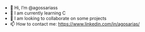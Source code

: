 - 👋 Hi, I’m @agossariass
- 🌱 I am currently learning C
- 💞️ I am looking to collaborate on some projects
- 📫 How to contact me: https://www.linkedin.com/in/agosarias/

<!---
agossariass/agossariass is a ✨ special ✨ repository because its `README.md` (this file) appears on your GitHub profile.
You can click the Preview link to take a look at your changes.
--->
